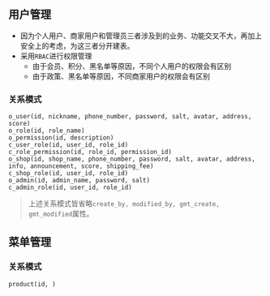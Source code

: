 ## 用户管理
- 因为个人用户、商家用户和管理员三者涉及到的业务、功能交叉不大，再加上安全上的考虑，为这三者分开建表。
- 采用`RBAC`进行权限管理
	- 由于会员、积分、黑名单等原因，不同个人用户的权限会有区别
	- 由于政策、黑名单等原因，不同商家用户的权限会有区别
### 关系模式
```
o_user(id, nickname, phone_number, password, salt, avatar, address, score)
o_role(id, role_name)
o_permission(id, description)
c_user_role(id, user_id, role_id)
c_role_permission(id, role_id, permission_id)
o_shop(id, shop_name, phone_number, password, salt, avatar, address, info, announcement, score, shipping_fee)
c_shop_role(id, user_id, role_id)
o_admin(id, admin_name, password, salt)
c_admin_role(id, user_id, role_id)
```
> 上述关系模式皆省略`create_by, modified_by, gmt_create, gmt_modified`属性。

## 菜单管理
### 关系模式
```
product(id, )
```
<!--stackedit_data:
eyJoaXN0b3J5IjpbMTE1NTAwMjY1OCwxNDIwOTc2MDg5LC03Mj
I4MDQyNDUsLTIxMjM4NzYwMzEsLTE3MTgyMTQxNSwtMTY5ODA4
NDkxNCwtMTg1MzY4MTA0MCwxNjQxOTY3NTgyLDIxMTYxNTMwOD
YsLTE5MjE0MjE2OTZdfQ==
-->